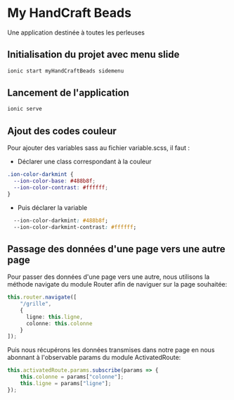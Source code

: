 # My HandCraft Beads
Une application destinée à toutes les perleuses

## Initialisation du projet avec menu slide
```bash
ionic start myHandCraftBeads sidemenu
```
## Lancement de l'application
```bash
ionic serve
```
## Ajout des codes couleur
Pour ajouter des variables sass au fichier variable.scss, il faut :
- Déclarer une class correspondant à la couleur
```css
.ion-color-darkmint {
  --ion-color-base: #488b8f;
  --ion-color-contrast: #ffffff;
}
```
- Puis déclarer la variable 
```css
  --ion-color-darkmint: #488b8f;
  --ion-color-darkmint-contrast: #ffffff;
```

## Passage des données d'une page vers une autre page
Pour passer des données d'une page vers une autre, nous utilisons la méthode navigate du module Router afin de naviguer sur la page souhaitée:
```ts
this.router.navigate([
    "/grille",
    {
      ligne: this.ligne,
      colonne: this.colonne
    }
]);
```
Puis nous récupérons les données transmises dans notre page en nous abonnant à l'observable params du module ActivatedRoute:
```ts
this.activatedRoute.params.subscribe(params => {
    this.colonne = params["colonne"];
    this.ligne = params["ligne"];
});
```
